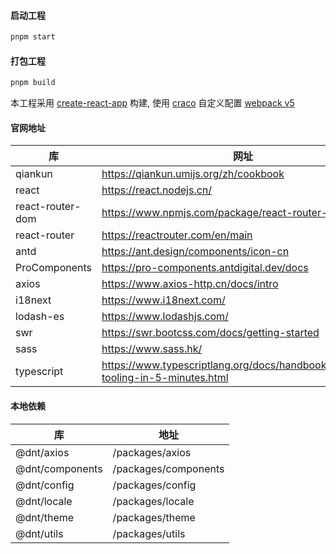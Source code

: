 #### 启动工程

```bash
pnpm start
```

#### 打包工程
```bash
pnpm build
```

本工程采用 [create-react-app](https://create-react-app.dev/docs/getting-started) 构建, 使用 [craco](https://craco.js.org/docs/getting-started/) 自定义配置 [webpack v5](https://www.webpackjs.com/configuration/)

#### 官网地址

|库|网址|
|--|--|
|qiankun|https://qiankun.umijs.org/zh/cookbook|
|react|https://react.nodejs.cn/
|react-router-dom|https://www.npmjs.com/package/react-router-dom|
|react-router|https://reactrouter.com/en/main|
|antd|https://ant.design/components/icon-cn
|ProComponents|https://pro-components.antdigital.dev/docs
|axios|https://www.axios-http.cn/docs/intro|
|i18next|https://www.i18next.com/|
|lodash-es|https://www.lodashjs.com/|
|swr|https://swr.bootcss.com/docs/getting-started|
|sass|https://www.sass.hk/|
|typescript|https://www.typescriptlang.org/docs/handbook/typescript-tooling-in-5-minutes.html|


#### 本地依赖
|库|地址|
|--|--
|@dnt/axios|/packages/axios
|@dnt/components|/packages/components
|@dnt/config|/packages/config
|@dnt/locale|/packages/locale
|@dnt/theme|/packages/theme
|@dnt/utils|/packages/utils
